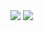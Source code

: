 

<img src="https://github.com/AngelSecurityTeam/Cam-Hackers/blob/master/camfoto.png">

<img src="https://github.com/AngelSecurityTeam/Cam-Hackers/blob/master/camfoto2.png">


